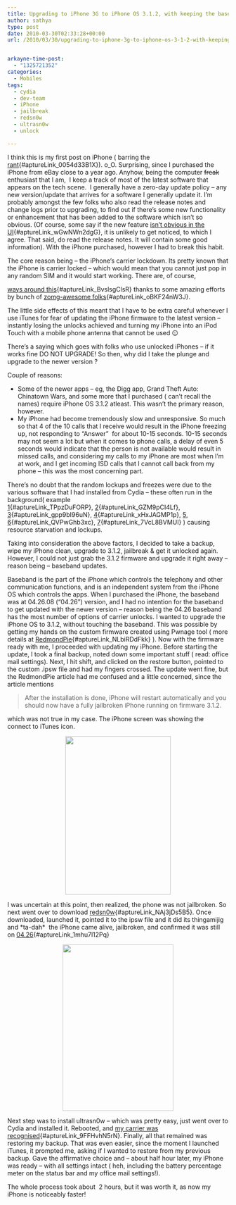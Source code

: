```yaml
---
title: Upgrading to iPhone 3G to iPhone OS 3.1.2, with keeping the baseband at 04.26
author: sathya
type: post
date: 2010-03-30T02:33:28+00:00
url: /2010/03/30/upgrading-to-iphone-3g-to-iphone-os-3-1-2-with-keeping-the-baseband-at-04-26/


arkayne-time-post:
  - "1325721352"
categories:
  - Mobiles
tags:
  - cydia
  - dev-team
  - iPhone
  - jailbreak
  - redsn0w
  - ultrasn0w
  - unlock

---
```

I think this is my first post on iPhone ( barring the [rant][1]{#aptureLink_0054d33B1X}). o_O. Surprising, since I purchased the iPhone from eBay close to a year ago. Anyhow, being the computer <span style="text-decoration: line-through;">freak</span> enthusiast that I am,  I keep a track of most of the latest software that appears on the tech scene.  I generally have a zero-day update policy &#8211; any new version/update that arrives for a software I generally update it. I&#8217;m probably amongst the few folks who also read the release notes and change logs prior to upgrading, to find out if there&#8217;s some new functionality or enhancement that has been added to the software which isn&#8217;t so obvious. (Of course, some say if the new feature [isn&#8217;t obvious in the UI][2]{#aptureLink_wGwNWn2dgG}, it is unlikely to get noticed, to which I agree. That said, do read the release notes. It will contain some good information). With the iPhone purchased, however I had to break this habit.

<!--more-->The core reason being &#8211; the iPhone&#8217;s carrier lockdown. Its pretty known that the iPhone is carrier locked &#8211; which would mean that you cannot just pop in any random SIM and it would start working. There are, of course, 

[ways around this][3]{#aptureLink_BvslsgClsR} thanks to some amazing efforts by bunch of [zomg-awesome folks][4]{#aptureLink_oBKF24nW3J}.

The little side effects of this meant that I have to be extra careful whenever I use iTunes for fear of updating the iPhone firmware to the latest version &#8211; instantly losing the unlocks achieved and turning my iPhone into an iPod Touch with a mobile phone antenna that cannot be used 😐

There&#8217;s a saying which goes with folks who use unlocked iPhones &#8211; if it works fine DO NOT UPGRADE! So then, why did I take the plunge and upgrade to the newer version ?

Couple of reasons:

  * Some of the newer apps &#8211; eg, the Digg app, Grand Theft Auto: Chinatown Wars, and some more that I purchased ( can&#8217;t recall the names) require iPhone OS 3.1.2 atleast. This wasn&#8217;t the primary reason, however.
  * My iPhone had become tremendously slow and unresponsive. So much so that 4 of the 10 calls that I receive would result in the iPhone freezing up, not responding to &#8220;Answer&#8221;  for about 10-15 seconds. 10-15 seconds may not seem a lot but when it comes to phone calls, a delay of even 5 seconds would indicate that the person is not available would result in missed calls, and considering my calls to my iPhone are most when I&#8217;m at work, and I get incoming ISD calls that I cannot call back from my phone &#8211; this was the most concerning part.

There&#8217;s no doubt that the random lockups and freezes were due to the various software that I had installed from Cydia &#8211; these often run in the background( example [1][5]{#aptureLink_TPpzDuFORP}, [2][6]{#aptureLink_GZM9pCI4Lf}, [3][7]{#aptureLink_gpp9bI96uN}, [4][8]{#aptureLink_xHxJAGMP1p}, [5][9], [6][10]{#aptureLink_QVPwGhb3xc}, [7][11]{#aptureLink_7VcL8BVMUI} ) causing resource starvation and lockups.

Taking into consideration the above factors, I decided to take a backup, wipe my iPhone clean, upgrade to 3.1.2, jailbreak & get it unlocked again. However, I could not just grab the 3.1.2 firmware and upgrade it right away &#8211; reason being &#8211; baseband updates.

Baseband is the part of the iPhone which controls the telephony and other communication functions, and is an independent system from the iPhone OS which controls the apps. When I purchased the iPhone, the baseband was at 04.26.08 (&#8220;04.26&#8221;) version, and I had no intention for the baseband to get updated with the newer version &#8211; reason being the 04.26 baseband has the most number of options of carrier unlocks. I wanted to upgrade the iPhone OS to 3.1.2, without touching the baseband. This was possible by getting my hands on the custom firmware created using Pwnage tool ( more details at [RedmondPie][12]{#aptureLink_NLbiRDdFkk} ). Now with the firmware ready with me, I proceeded with updating my iPhone. Before starting the update, I took a final backup, noted down some important stuff ( read: office mail settings). Next, I hit shift, and clicked on the restore button, pointed to the custom .ipsw file and had my fingers crossed. The update went fine, but the RedmondPie article had me confused and a little concerned, since the article mentions

> After the installation is done, iPhone will restart automatically and you should now have a fully jailbroken iPhone running on firmware 3.1.2.

which was not true in my case. The iPhone screen was showing the connect to iTunes icon.

<a id="aptureLink_rL2Vac2OE5" style="margin: 0pt auto; text-align: center; display: block; padding: 0px 6px;" href="http://www.dino.co.uk/blogbox/random/iphone_os3_error.png"><img style="border: 0px none;" src="http://www.dino.co.uk/blogbox/random/iphone_os3_error.png" alt="" width="240px" height="360px" /></a>

I was uncertain at this point, then realized, the phone was not jailbroken. So next went over to download [redsn0w][13]{#aptureLink_NAj3jDs5B5}. Once downloaded, launched it, pointed it to the ipsw file and it did its thingamijig and \*ta-dah\*  the iPhone came alive, jailbroken, and confirmed it was still on [04.26][14]{#aptureLink_1mhu7l12Pq}

<a id="aptureLink_oXKeXHu2Cc" style="margin: 0pt auto; text-align: center; display: block; padding: 0px 6px;" href="http://apture.s3.amazonaws.com/00000127acd9c15573cf76aa007f000000000001.IMG_0700.PNG"><img style="border: 0px none;" title="IMG_0700" src="http://apture.s3.amazonaws.com/00000127acd9c15573cf76aa007f000000000001.IMG_0700.PNG" alt="" width="252.20000000000002px" height="378.3px" /></a>

Next step was to install ultrasn0w &#8211; which was pretty easy, just went over to Cydia and installed it. Rebooted, and [my carrier was recognised][15]{#aptureLink_9FFHvhN5rN}. Finally, all that remained was restoring my backup. That was even easier, since the moment I launched iTunes, it prompted me, asking if I wanted to restore from my previous backup. Gave the affirmative choice and &#8211; about half hour later, my iPhone was ready &#8211; with all settings intact ( heh, including the battery percentage meter on the status bar and my office mail settings!).

The whole process took about  2 hours, but it was worth it, as now my iPhone is noticeably faster!

 [1]: ../2010/02/23/get-your-iphone-in-india-for-99-rs-4500-only/
 [2]: http://www.codinghorror.com/blog/2009/01/if-you-dont-change-the-ui-nobody-notices.html
 [3]: http://www.google.com/search?q=unlocking+the+iPhone&ie=utf-8&oe=utf-8&aq=t&rls=org.mozilla:en-US:official&client=firefox-a
 [4]: http://wikee.iphwn.org/
 [5]: http://twitpic.com/1872m3
 [6]: http://twitpic.com/16gox7
 [7]: http://twitpic.com/13o1t6
 [8]: http://twitpic.com/123vgp
 [9]: http://twitpic.com/11384o
 [10]: http://twitpic.com/vwxn2
 [11]: http://twitpic.com/9v70o
 [12]: http://www.redmondpie.com/jailbreak-and-unlock-iphone-3.1.2-firmware-on-windows-anu759/
 [13]: http://wikee.iphwn.org/howto:rs9
 [14]: http://twitter.com/SathyaBhat/status/11183955041
 [15]: http://twitter.com/SathyaBhat/status/11184177123
